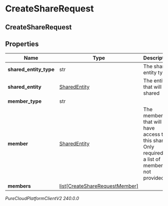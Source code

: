 # CreateShareRequest

## CreateShareRequest

## Properties

|Name | Type | Description | Notes|
|------------ | ------------- | ------------- | -------------|
| **shared_entity_type** | str | The share entity type | |
| **shared_entity** | [SharedEntity](SharedEntity) | The entity that will be shared | |
| **member_type** | str |  | [optional] |
| **member** | [SharedEntity](SharedEntity) | The member that will have access to this share. Only required if a list of members is not provided. | [optional] |
| **members** | [list[CreateShareRequestMember]](CreateShareRequestMember) |  | [optional] |



_PureCloudPlatformClientV2 240.0.0_
